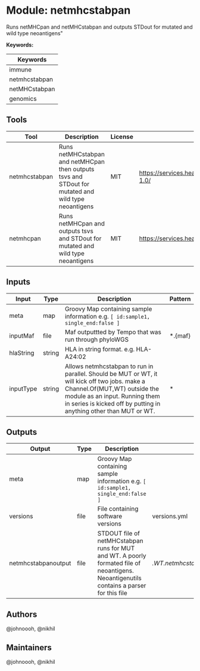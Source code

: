 # Module: netmhcstabpan

Runs netMHCpan and netMHCstabpan and outputs STDout for mutated and wild type neoantigens"

**Keywords:**

| Keywords |
|----------|
| immune |
| netmhcstabpan |
| netMHCstabpan |
| genomics |

## Tools

| Tool | Description | License | Homepage |
|------|-------------|---------|----------|
| netmhcstabpan |  Runs netMHCstabpan and netMHCpan then outputs tsvs and STDout for mutated and wild type neoantigens | MIT | https://services.healthtech.dtu.dk/services/NetMHCstabpan-1.0/ |
| netmhcpan |  Runs netMHCpan and outputs tsvs and STDout for mutated and wild type neoantigens | MIT | https://services.healthtech.dtu.dk/services/NetMHCpan-4.1/ |

## Inputs

| Input | Type | Description | Pattern |
|-------|------|-------------|---------|
| meta | map | Groovy Map containing sample information e.g. `[ id:sample1, single_end:false ]`  |  |
| inputMaf | file | Maf outputtted by Tempo that was run through phyloWGS | *.{maf} |
| hlaString | string | HLA in string format. e.g. HLA-A24:02 |  |
| inputType | string | Allows netmhcstabpan to run in parallel. Should be MUT or WT, it will kick off two jobs. make a Channel.Of(MUT,WT) outside the module as an input. Running them in series is kicked off by putting in anything other than MUT or WT. | * |

## Outputs

| Output | Type | Description | Pattern |
|--------|------|-------------|---------|
| meta | map | Groovy Map containing sample information e.g. `[ id:sample1, single_end:false ]`  |  |
| versions | file | File containing software versions | versions.yml |
| netmhcstabpanoutput | file | STDOUT file of netMHCstabpan runs for MUT and WT.  A poorly formated file of neoantigens. Neoantigenutils contains a parser for this file | *.WT.netmhcstabpan.output,*.MUT.netmhcstabpan.output |

## Authors

@johnoooh, @nikhil

## Maintainers

@johnoooh, @nikhil

